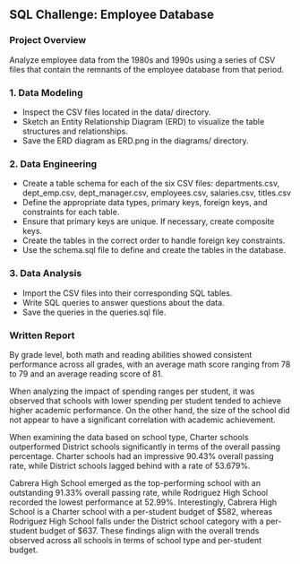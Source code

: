 ## SQL Challenge: Employee Database

### Project Overview
Analyze employee data from the 1980s and 1990s using a series of CSV files that contain the remnants of the employee database from that period.

### 1. Data Modeling
- Inspect the CSV files located in the data/ directory.
- Sketch an Entity Relationship Diagram (ERD) to visualize the table structures and relationships.
- Save the ERD diagram as ERD.png in the diagrams/ directory.
### 2. Data Engineering
- Create a table schema for each of the six CSV files:
departments.csv, dept_emp.csv, dept_manager.csv, employees.csv, salaries.csv, titles.csv
- Define the appropriate data types, primary keys, foreign keys, and constraints for each table.
- Ensure that primary keys are unique. If necessary, create composite keys.
- Create the tables in the correct order to handle foreign key constraints.
- Use the schema.sql file to define and create the tables in the database.
### 3. Data Analysis
- Import the CSV files into their corresponding SQL tables.
- Write SQL queries to answer questions about the data.
- Save the queries in the queries.sql file.

### Written Report
By grade level, both math and reading abilities showed consistent performance across all grades, with an average math score ranging from 78 to 79 and an average reading score of 81.

When analyzing the impact of spending ranges per student, it was observed that schools with lower spending per student tended to achieve higher academic performance. On the other hand, the size of the school did not appear to have a significant correlation with academic achievement.

When examining the data based on school type, Charter schools outperformed District schools significantly in terms of the overall passing percentage. Charter schools had an impressive 90.43% overall passing rate, while District schools lagged behind with a rate of 53.679%.

Cabrera High School emerged as the top-performing school with an outstanding 91.33% overall passing rate, while Rodriguez High School recorded the lowest performance at 52.99%. Interestingly, Cabrera High School is a Charter school with a per-student budget of $582, whereas Rodriguez High School falls under the District school category with a per-student budget of $637. These findings align with the overall trends observed across all schools in terms of school type and per-student budget.
